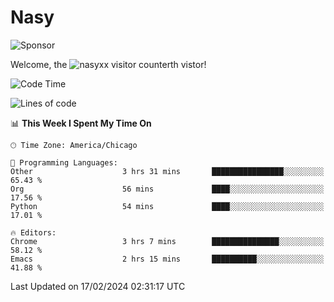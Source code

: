# Nasy

<!--
<p align="center">
<img height="200" src="https://github-readme-stats.vercel.app/api?username=nasyxx&count_private=true&show_icons=true&theme=dracula&include_all_commits=true"/>
<img height="200" src="https://github-readme-stats.vercel.app/api/top-langs/?username=nasyxx&theme=dracula&hide=html,jupyter+notebook&count_private=true&show_icons=true"/>
</p>

  
----------------
-->

![Sponsor](https://img.shields.io/static/v1.svg?label=Sponsor&message=%E2%9D%A4&logo=GitHub&style=flat&color=pink)
 
Welcome, the ![nasyxx visitor counter](https://count.getloli.com/get/@nasyxx?theme=rule34)th vistor!
 
<!--START_SECTION:waka-->
![Code Time](http://img.shields.io/badge/Code%20Time-4%2C295%20hrs%2028%20mins-blue)

![Lines of code](https://img.shields.io/badge/From%20Hello%20World%20I%27ve%20Written-6.3%20million%20lines%20of%20code-blue)

📊 **This Week I Spent My Time On** 

```text
🕑︎ Time Zone: America/Chicago

💬 Programming Languages: 
Other                    3 hrs 31 mins       ████████████████░░░░░░░░░   65.43 % 
Org                      56 mins             ████░░░░░░░░░░░░░░░░░░░░░   17.56 % 
Python                   54 mins             ████░░░░░░░░░░░░░░░░░░░░░   17.01 % 

🔥 Editors: 
Chrome                   3 hrs 7 mins        ███████████████░░░░░░░░░░   58.12 % 
Emacs                    2 hrs 15 mins       ██████████░░░░░░░░░░░░░░░   41.88 % 
```


 Last Updated on 17/02/2024 02:31:17 UTC
<!--END_SECTION:waka-->

<!-- ![visitors](https://visitor-badge.laobi.icu/badge?page_id=nasyxx.nasyxx) -->
